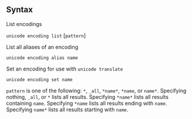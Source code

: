 ## Syntax

List encodings

`unicode encoding list` \[`pattern`\]

List all aliases of an encoding

`unicode encoding alias name`

Set an encoding for use with `unicode translate`

`unicode encoding set name`

`pattern` is one of the following: `*`, `_all`, `*name*`, `*name`,
or `name*`. Specifying nothing, `_all`, or `*` lists all results.
Specifying `*name*` lists all results containing `name`. Specifying
`*name` lists all results ending with `name`. Specifying `name*`
lists all results starting with `name`.
